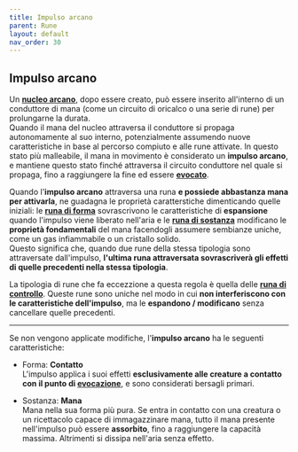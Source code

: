 ```yaml
---
title: Impulso arcano
parent: Rune
layout: default
nav_order: 30
---
```


## Impulso arcano

Un [**nucleo arcano**][nucleo], dopo essere creato, può essere inserito all'interno di un conduttore di mana (come un circuito di oricalco o una serie di rune) per prolungarne la durata.  
Quando il mana del nucleo attraversa il conduttore si propaga autonomamente al suo interno, potenzialmente assumendo nuove caratteristiche in base al percorso compiuto e alle rune attivate. In questo stato più malleabile, il mana in movimento è considerato un **impulso arcano**, e mantiene questo stato finché attraversa il circuito conduttore nel quale si propaga, fino a raggiungere la fine ed essere [**evocato**](./evocation).

Quando l'**impulso arcano** attraversa una runa **e possiede abbastanza mana per attivarla**, ne guadagna le proprietà caratterstiche dimenticando quelle iniziali: le [**runa di forma**](./shape/) sovrascrivono le caratteristiche di **espansione** quando l'impulso viene liberato nell'aria e le [**runa di sostanza**](./substance/) modificano le **proprietà fondamentali** del mana facendogli assumere sembianze uniche, come un gas infiammabile o un cristallo solido.  
Questo significa che, quando due rune della stessa tipologia sono attraversate dall'impulso, **l'ultima runa attraversata sovrascriverà gli effetti di quelle precedenti nella stessa tipologia**.

La tipologia di rune che fa eccezzione a questa regola è quella delle [**runa di controllo**](./control/). Queste rune sono uniche nel modo in cui **non interferiscono con le caratteristiche dell'impulso**, ma le **espandono / modificano** senza cancellare quelle precedenti.

---

Se non vengono applicate modifiche, l'**impulso arcano** ha le seguenti caratteristiche:

* Forma: **Contatto**<br>   L'impulso applica i suoi effetti **esclusivamente alle creature a contatto con il punto di [evocazione](./evocation)**, e sono considerati bersagli primari.

* Sostanza: **Mana**<br>    Mana nella sua forma più pura. Se entra in contatto con una creatura o un ricettacolo capace di immagazzinare mana, tutto il mana presente nell'impulso può essere **assorbito**, fino a raggiungere la capacità massima. Altrimenti si dissipa nell'aria senza effetto.

[nucleo]: ./arcane-core